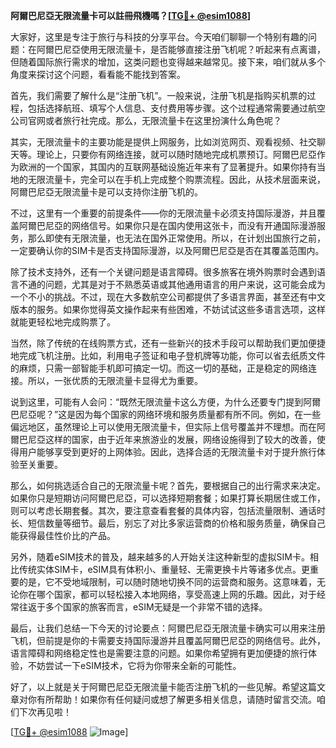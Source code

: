 **阿爾巴尼亞无限流量卡可以註冊飛機嗎？[[TG💪+ @esim1088](https://t.me/s/esim1088)]**

大家好，这里是专注于旅行与科技的分享平台。今天咱们聊聊一个特别有趣的问题：在阿爾巴尼亞使用无限流量卡，是否能够直接注册飞机呢？听起来有点离谱，但随着国际旅行需求的增加，这类问题也变得越来越常见。接下来，咱们就从多个角度来探讨这个问题，看看能不能找到答案。

首先，我们需要了解什么是“注册飞机”。一般来说，注册飞机是指购买机票的过程，包括选择航班、填写个人信息、支付费用等步骤。这个过程通常需要通过航空公司官网或者旅行社完成。那么，无限流量卡在这里扮演什么角色呢？

其实，无限流量卡的主要功能是提供上网服务，比如浏览网页、观看视频、社交聊天等。理论上，只要你有网络连接，就可以随时随地完成机票预订。阿爾巴尼亞作为欧洲的一个国家，其国内的互联网基础设施近年来有了显著提升。如果你持有当地的无限流量卡，完全可以在手机上完成整个购票流程。因此，从技术层面来说，阿爾巴尼亞无限流量卡是可以支持你注册飞机的。

不过，这里有一个重要的前提条件——你的无限流量卡必须支持国际漫游，并且覆盖阿爾巴尼亞的网络信号。如果你只是在国内使用这张卡，而没有开通国际漫游服务，那么即使有无限流量，也无法在国外正常使用。所以，在计划出国旅行之前，一定要确认你的SIM卡是否支持国际漫游，以及阿爾巴尼亞是否在其覆盖范围内。

除了技术支持外，还有一个关键问题是语言障碍。很多旅客在境外购票时会遇到语言不通的问题，尤其是对于不熟悉英语或其他通用语言的用户来说，这可能会成为一个不小的挑战。不过，现在大多数航空公司都提供了多语言界面，甚至还有中文版本的服务。如果你觉得英文操作起来有些困难，不妨试试这些多语言选项，这样就能更轻松地完成购票了。

当然，除了传统的在线购票方式，还有一些新兴的技术手段可以帮助我们更加便捷地完成飞机注册。比如，利用电子签证和电子登机牌等功能，你可以省去纸质文件的麻烦，只需一部智能手机即可搞定一切。而这一切的基础，正是稳定的网络连接。所以，一张优质的无限流量卡显得尤为重要。

说到这里，可能有人会问：“既然无限流量卡这么方便，为什么还要专门提到阿爾巴尼亞呢？”这是因为每个国家的网络环境和服务质量都有所不同。例如，在一些偏远地区，虽然理论上可以使用无限流量卡，但实际上信号覆盖并不理想。而在阿爾巴尼亞这样的国家，由于近年来旅游业的发展，网络设施得到了较大的改善，使得用户能够享受到更好的上网体验。因此，选择合适的无限流量卡对于提升旅行体验至关重要。

那么，如何挑选适合自己的无限流量卡呢？首先，要根据自己的出行需求来决定。如果你只是短期访问阿爾巴尼亞，可以选择短期套餐；如果打算长期居住或工作，则可以考虑长期套餐。其次，要注意查看套餐的具体内容，包括流量限制、通话时长、短信数量等细节。最后，别忘了对比多家运营商的价格和服务质量，确保自己能获得最佳性价比的产品。

另外，随着eSIM技术的普及，越来越多的人开始关注这种新型的虚拟SIM卡。相比传统实体SIM卡，eSIM具有体积小、重量轻、无需更换卡片等诸多优点。更重要的是，它不受地域限制，可以随时随地切换不同的运营商和服务。这意味着，无论你在哪个国家，都可以轻松接入本地网络，享受高速上网的乐趣。因此，对于经常往返于多个国家的旅客而言，eSIM无疑是一个非常不错的选择。

最后，让我们总结一下今天的讨论要点：阿爾巴尼亞无限流量卡确实可以用来注册飞机，但前提是你的卡需要支持国际漫游并且覆盖阿爾巴尼亞的网络信号。此外，语言障碍和网络稳定性也是需要注意的问题。如果你希望拥有更加便捷的旅行体验，不妨尝试一下eSIM技术，它将为你带来全新的可能性。

好了，以上就是关于阿爾巴尼亞无限流量卡能否注册飞机的一些见解。希望这篇文章对你有所帮助！如果你有任何疑问或想了解更多相关信息，请随时留言交流。咱们下次再见啦！

[[TG💪+ @esim1088](https://t.me/s/esim1088) ![Image](https://i.postimg.cc/4NQfJmqS/Snipaste-2025-05-13-00-14-12.png)]